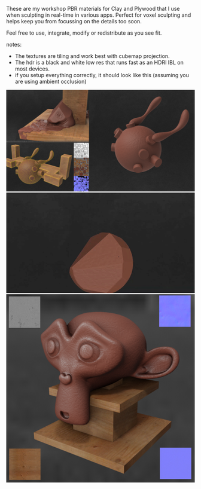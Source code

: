 These are my workshop PBR materials for Clay and Plywood that I use when sculpting in real-time in various apps. Perfect for voxel sculpting and helps keep you from focussing on the details too soon.

Feel free to use, integrate, modify or redistribute as you see fit.


notes:
* The textures are tiling and work best with cubemap projection.  
* The hdr is a black and white low res that runs fast as an HDRI IBL on most devices. 
* if you setup everything correctly, it should look like this (assuming you are using ambient occlusion)

 ![Spiraloid2]( https://github.com/spiraloid/Spiraloid--Art-Materials/blob/main/Thumbnail_2.png)
 ![Spiraloid3]( https://github.com/spiraloid/Spiraloid--Art-Materials/blob/main/Thumbnail.gif)
 ![Spiraloid]( https://github.com/spiraloid/Spiraloid--Art-Materials/blob/main/Thumbnail.png)
